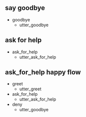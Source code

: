 ## say goodbye
* goodbye
  - utter_goodbye

## ask for help
* ask_for_help
  - utter_ask_for_help

## ask_for_help happy flow
* greet
    - utter_greet
* ask_for_help
    - utter_ask_for_help
* deny
    - utter_goodbye
